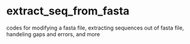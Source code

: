 # extract_seq_from_fasta
codes for modifying a fasta file, extracting sequences out of fasta file, handeling gaps and errors, and more
